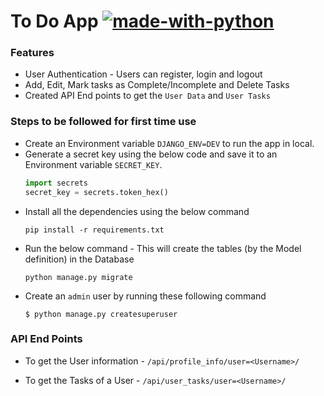 # To Do App [![made-with-python](https://img.shields.io/badge/Made%20with-Python-1f425f.svg)](https://www.python.org/)
### Features
- User Authentication - Users can register, login and logout
- Add, Edit, Mark tasks as Complete/Incomplete and Delete Tasks
- Created API End points to get the ```User Data``` and ```User Tasks```

### Steps to be followed for first time use
- Create an Environment variable `DJANGO_ENV=DEV` to run the app in local.
- Generate a secret key using the below code and save it to an Environment variable `SECRET_KEY`.
  ```python
  import secrets
  secret_key = secrets.token_hex()
  ```
- Install all the dependencies using the below command
  ```
  pip install -r requirements.txt
  ```
- Run the below command - This will create the tables (by the Model definition) in the Database
  ```
  python manage.py migrate
  ```
- Create an ```admin``` user by running these following command
  ```
  $ python manage.py createsuperuser
  ```
### API End Points

  - To get the User information - ```/api/profile_info/user=<Username>/```
  
  - To get the Tasks of a User - ```/api/user_tasks/user=<Username>/```
